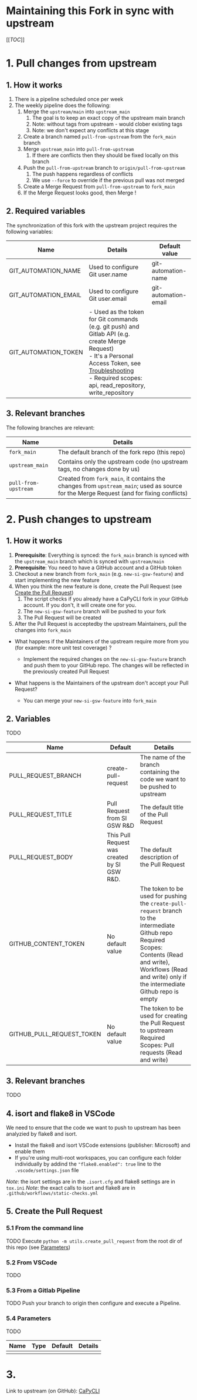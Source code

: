 # Maintaining this Fork in sync with upstream

[[_TOC_]]

# 1. Pull changes from upstream

## 1. How it works

1. There is a pipeline scheduled once per week
2. The weekly pipeline does the following:
    1. Merge the `upstream/main` into `upstream_main`
        1. The goal is to keep an exact copy of the upstream main branch
        2. Note: without tags from upstream - would clober existing tags
        3. Note: we don't expect any conflicts at this stage
    2. Create a branch named `pull-from-upstream` from the `fork_main` branch
    3. Merge `upstream_main` into `pull-from-upstream`
        1. If there are conflicts then they should be fixed locally on this branch
    4. Push the `pull-from-upstream` branch to `origin/pull-from-upstream`
        1. The push happens regardless of conflicts
        2. We use `--force` to override if the previous pull was not merged
    5. Create a Merge Request from `pull-from-upstream` to `fork_main`
    6. If the Merge Request looks good, then Merge !

## 2. Required variables
The synchronization of this fork with the upstream project requires the following variables:

| Name | Details | Default value |
|------|---------|---------------|
| GIT_AUTOMATION_NAME | Used to configure Git user.name | git-automation-name|
| GIT_AUTOMATION_EMAIL | Used to configure Git user.email | git-automation-email |
| GIT_AUTOMATION_TOKEN |  - Used as the token for Git commands (e.g. git push) and Gitlab API (e.g. create Merge Request) <br/> - It's a Personal Access Token, see [Troubleshooting](https://docs.gitlab.com/18.1/user/profile/account/two_factor_authentication_troubleshooting/#error-http-basic-access-denied-if-a-password-was-provided-for-git-authentication-) <br/> - Required scopes: api, read_repository, write_repository| |

## 3. Relevant branches

The following branches are relevant:

| Name | Details |
|------|---------|
| `fork_main` | The default branch of the fork repo (this repo) |
| `upstream_main` | Contains only the upstream code (no upstream tags, no changes done by us) |
| `pull-from-upstream` | Created from `fork_main`, it contains the changes from `upstream_main`; used as source for the Merge Request (and for fixing conflicts) |


# 2. Push changes to upstream

## 1. How it works

1. **Prerequisite**: Everything is synced: the `fork_main` branch is synced with the `upstream_main` branch which is synced with `upstream/main`
2. **Prerequisite**: You need to have a GitHub account and a GitHub token
3. Checkout a new branch from `fork_main` (e.g. `new-si-gsw-feature`) and start implementing the new feature
4. When you think the new feature is done, create the Pull Request (see [Create the Pull Request](#5-create-the-pull-request))
    1. The script checks if you already have a CaPyCLI fork in your GitHub account. If you don't, it will create one for you.
    2. The `new-si-gsw-feature` branch will be pushed to your fork
    3. The Pull Request will be created
5. After the Pull Request is acceptedby the upstream Maintainers, pull the changes into `fork_main`

- What happens if the Maintainers of the upstream require more from you (for example: more unit test coverage) ?
    - Implement the required changes on the `new-si-gsw-feature` branch and push them to your GitHub repo. The changes will be reflected in the previously created Pull Request

- What happens is the Maintainers of the upstream don't accept your Pull Request?
    - You can merge your `new-si-gsw-feature` into `fork_main`

## 2. Variables

TODO

| Name | Default | Details |
|------|---------|---------|
| PULL_REQUEST_BRANCH | create-pull-request | The name of the branch containing the code we want to be pushed to upstream |
| PULL_REQUEST_TITLE | Pull Request from SI GSW R&D | The default title of the Pull Request |
| PULL_REQUEST_BODY | This Pull Request was created by SI GSW R&D. | The default description of the Pull Request |
| GITHUB_CONTENT_TOKEN | No default value | The token to be used for pushing the `create-pull-request` branch to the intermediate Github repo <br/> Required Scopes: Contents (Read and write), Workflows (Read and write) only if the intermediate Github repo is empty |
| GITHUB_PULL_REQUEST_TOKEN | No default value | The token to be used for creating the Pull Request to upstream <br/> Required Scopes: Pull requests (Read and write) |

## 3. Relevant branches

TODO

## 4. isort and flake8 in VSCode

We need to ensure that the code we want to push to upstream has been analyzied by flake8 and isort.

- Install the flake8 and isort VSCode extensions (publisher: Microsoft) and enable them
- If you're using multi-root workspaces, you can configure each folder individually by addind the `"flake8.enabled": true` line to the `.vscode/settings.json` file

*Note*: the isort settings are in the `.isort.cfg` and flake8 settings are in `tox.ini`
*Note*: the exact calls to isort and flake8 are in `.github/workflows/static-checks.yml`

## 5. Create the Pull Request

### 5.1 From the command line

TODO Execute `python -m utils.create_pull_request` from the root dir of this repo (see [Parameters](#54-parameters))

### 5.2 From VSCode

TODO

### 5.3 From a Gitlab Pipeline

TODO Push your branch to origin then configure and execute a Pipeline.

### 5.4 Parameters

TODO

| Name | Type | Default | Details |
|------|------|---------|---------|
|||||


# 3.
Link to upstream (on GitHub): [CaPyCLI](https://github.com/sw360/capycli)
